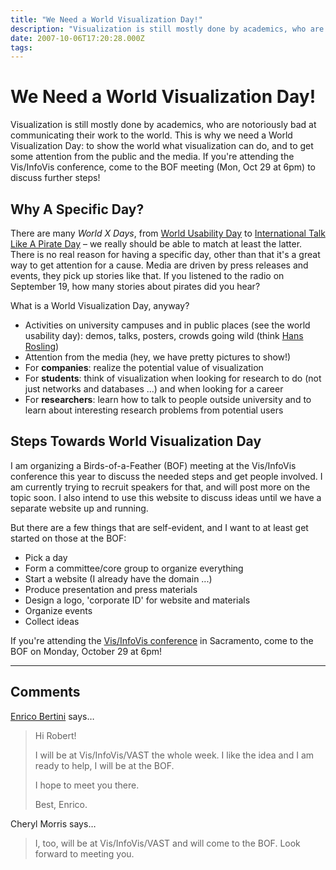 ```yaml
---
title: "We Need a World Visualization Day!"
description: "Visualization is still mostly done by academics, who are notoriously bad at communicating their work to the world. This is why we need a World Visualization Day: to show the world what visualization can do, and to get some attention from the public and the media. If you're attending the Vis/InfoVis conference, come to the BOF meeting (Mon, Oct 29 at 6pm) to discuss further steps!"
date: 2007-10-06T17:20:28.000Z
tags: 
---
```


# We Need a World Visualization Day!

Visualization is still mostly done by academics, who are notoriously bad at communicating their work to the world. This is why we need a World Visualization Day: to show the world what visualization can do, and to get some attention from the public and the media. If you're attending the Vis/InfoVis conference, come to the BOF meeting (Mon, Oct 29 at 6pm) to discuss further steps!

## Why A Specific Day?

There are many <em>World X Days</em>, from <a href="http://www.worldusabilityday.org/">World Usability Day</a> to <a href="http://www.talklikeapirate.com/">International Talk Like A Pirate Day</a> – we really should be able to match at least the latter. There is no real reason for having a specific day, other than that it's a great way to get attention for a cause. Media are driven by press releases and events, they pick up stories like that. If you listened to the radio on September 19, how many stories about pirates did you hear?

What is a World Visualization Day, anyway?
<ul>
	<li>Activities on university campuses and in public places (see the world usability day): demos, talks, posters, crowds going wild (think <a href="http://video.google.com/videoplay?docid=2670820702819322251">Hans Rosling</a>)</li>
	<li>Attention from the media (hey, we have pretty pictures to show!)</li>
	<li>For <strong>companies</strong>: realize the potential value of visualization</li>
	<li>For <strong>students</strong>: think of visualization when looking for research to do (not just networks and databases ...) and when looking for a career</li>
	<li>For <strong>researchers</strong>: learn how to talk to people outside university and to learn about interesting research problems from potential users</li>
</ul>

## Steps Towards World Visualization Day

I am organizing a Birds-of-a-Feather (BOF) meeting at the Vis/InfoVis conference this year to discuss the needed steps and get people involved. I am currently trying to recruit speakers for that, and will post more on the topic soon. I also intend to use this website to discuss ideas until we have a separate website up and running.

But there are a few things that are self-evident, and I want to at least get started on those at the BOF:
<ul>
	<li>Pick a day</li>
	<li>Form a committee/core group to organize everything</li>
	<li>Start a website (I already have the domain ...)</li>
	<li>Produce presentation and press materials</li>
	<li>Design a logo, 'corporate ID' for website and materials</li>
	<li>Organize events</li>
	<li>Collect ideas</li>
</ul>
If you're attending the <a href="http://vis.computer.org/vis2007/">Vis/InfoVis conference</a> in Sacramento, come to the BOF on Monday, October 29 at 6pm!


---
## Comments

<a href="http://diuf.unifr.ch/people/bertinie/visuale/" rel="nofollow noopener" target="_blank">Enrico Bertini</a> says…
>	Hi Robert!
>	
>	I will be at Vis/InfoVis/VAST the whole week. I like the idea and I am ready to help, I will be at the BOF.
>	
>	I hope to meet you there.
>	
>	Best,
>	Enrico.

Cheryl Morris says…
>	I, too, will be at Vis/InfoVis/VAST and will come to the BOF. Look forward to meeting you.


